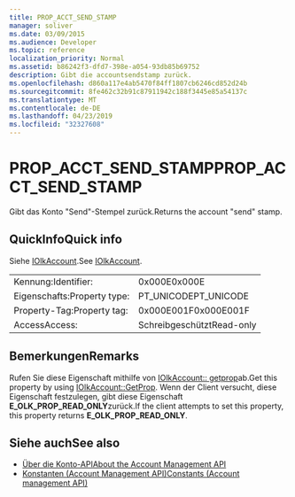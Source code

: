 ```yaml
---
title: PROP_ACCT_SEND_STAMP
manager: soliver
ms.date: 03/09/2015
ms.audience: Developer
ms.topic: reference
localization_priority: Normal
ms.assetid: b86242f3-dfd7-398e-a054-93db85b69752
description: Gibt die accountsendstamp zurück.
ms.openlocfilehash: d860a117e4ab5470f84ff1807cb6246cd852d24b
ms.sourcegitcommit: 8fe462c32b91c87911942c188f3445e85a54137c
ms.translationtype: MT
ms.contentlocale: de-DE
ms.lasthandoff: 04/23/2019
ms.locfileid: "32327608"
---
```

# <a name="propacctsendstamp"></a><span data-ttu-id="64bc1-103">PROP_ACCT_SEND_STAMP</span><span class="sxs-lookup"><span data-stu-id="64bc1-103">PROP_ACCT_SEND_STAMP</span></span>

<span data-ttu-id="64bc1-104">Gibt das Konto "Send"-Stempel zurück.</span><span class="sxs-lookup"><span data-stu-id="64bc1-104">Returns the account "send" stamp.</span></span>
  
## <a name="quick-info"></a><span data-ttu-id="64bc1-105">QuickInfo</span><span class="sxs-lookup"><span data-stu-id="64bc1-105">Quick info</span></span>

<span data-ttu-id="64bc1-106">Siehe [IOlkAccount](iolkaccount.md).</span><span class="sxs-lookup"><span data-stu-id="64bc1-106">See [IOlkAccount](iolkaccount.md).</span></span>
  
|||
|:-----|:-----|
|<span data-ttu-id="64bc1-107">Kennung:</span><span class="sxs-lookup"><span data-stu-id="64bc1-107">Identifier:</span></span>  <br/> |<span data-ttu-id="64bc1-108">0x000E</span><span class="sxs-lookup"><span data-stu-id="64bc1-108">0x000E</span></span>  <br/> |
|<span data-ttu-id="64bc1-109">Eigenschafts:</span><span class="sxs-lookup"><span data-stu-id="64bc1-109">Property type:</span></span>  <br/> |<span data-ttu-id="64bc1-110">PT_UNICODE</span><span class="sxs-lookup"><span data-stu-id="64bc1-110">PT_UNICODE</span></span>  <br/> |
|<span data-ttu-id="64bc1-111">Property-Tag:</span><span class="sxs-lookup"><span data-stu-id="64bc1-111">Property tag:</span></span>  <br/> |<span data-ttu-id="64bc1-112">0x000E001F</span><span class="sxs-lookup"><span data-stu-id="64bc1-112">0x000E001F</span></span>  <br/> |
|<span data-ttu-id="64bc1-113">Access</span><span class="sxs-lookup"><span data-stu-id="64bc1-113">Access:</span></span>  <br/> |<span data-ttu-id="64bc1-114">Schreibgeschützt</span><span class="sxs-lookup"><span data-stu-id="64bc1-114">Read-only</span></span>  <br/> |
   
## <a name="remarks"></a><span data-ttu-id="64bc1-115">Bemerkungen</span><span class="sxs-lookup"><span data-stu-id="64bc1-115">Remarks</span></span>

<span data-ttu-id="64bc1-116">Rufen Sie diese Eigenschaft mithilfe von [IOlkAccount:: getprop](iolkaccount-getprop.md)ab.</span><span class="sxs-lookup"><span data-stu-id="64bc1-116">Get this property by using [IOlkAccount::GetProp](iolkaccount-getprop.md).</span></span> <span data-ttu-id="64bc1-117">Wenn der Client versucht, diese Eigenschaft festzulegen, gibt diese Eigenschaft **E_OLK_PROP_READ_ONLY**zurück.</span><span class="sxs-lookup"><span data-stu-id="64bc1-117">If the client attempts to set this property, this property returns **E_OLK_PROP_READ_ONLY**.</span></span> 
  
## <a name="see-also"></a><span data-ttu-id="64bc1-118">Siehe auch</span><span class="sxs-lookup"><span data-stu-id="64bc1-118">See also</span></span>

- [<span data-ttu-id="64bc1-119">Über die Konto-API</span><span class="sxs-lookup"><span data-stu-id="64bc1-119">About the Account Management API</span></span>](about-the-account-management-api.md)  
- [<span data-ttu-id="64bc1-120">Konstanten (Account Management API)</span><span class="sxs-lookup"><span data-stu-id="64bc1-120">Constants (Account management API)</span></span>](constants-account-management-api.md)

